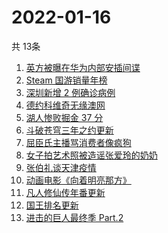 # 2022-01-16
  共 13条

  <!-- BEGIN -->
  <!-- 最后更新时间:Sun Jan 16 2022 22:11:09 GMT+0000 (Coordinated Universal Time) -->
  1. [英方被曝在华为内部安插间谍](https://www.zhihu.com/search?q=华为)
1. [Steam 国游销量年榜](https://www.zhihu.com/search?q=steam)
1. [深圳新增 2 例确诊病例](https://www.zhihu.com/search?q=深圳疫情)
1. [德约科维奇无缘澳网](https://www.zhihu.com/search?q=德约科维奇)
1. [湖人惨败掘金 37 分](https://www.zhihu.com/search?q=湖人)
1. [斗破苍穹三年之约更新](https://www.zhihu.com/search?q=斗破苍穹三年之约)
1. [屈臣氏主播骂消费者像疯狗](https://www.zhihu.com/search?q=屈臣氏)
1. [女子拍艺术照被造谣张爱玲的奶奶](https://www.zhihu.com/search?q=张爱玲奶奶)
1. [张伯礼谈天津疫情](https://www.zhihu.com/search?q=张伯礼)
1. [动画电影《向着明亮那方》](https://www.zhihu.com/search?q=向着明亮那方)
1. [凡人修仙传年番更新 ](https://www.zhihu.com/search?q=凡人修仙传)
1. [国王排名更新](https://www.zhihu.com/search?q=国王排名)
1. [进击的巨人最终季 Part.2](https://www.zhihu.com/search?q=进击的巨人)
  <!-- END -->
  